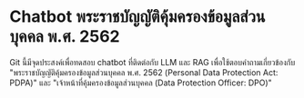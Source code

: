 # Chatbot พระราชบัญญัติคุ้มครองข้อมูลส่วนบุคคล พ.ศ. 2562
Git นี้มีจุดประสงค์เพื่อทดสอบ chatbot ที่ติดต่อกับ LLM และ RAG เพื่อใช้ตอบคำถามเกี่ยวข้องกับ "พระราชบัญญัติคุ้มครองข้อมูลส่วนบุคคล พ.ศ. 2562 (Personal Data Protection Act: PDPA)" และ "เจ้าหน้าที่คุ้มครองข้อมูลส่วนบุคคล (Data Protection Officer: DPO)"
